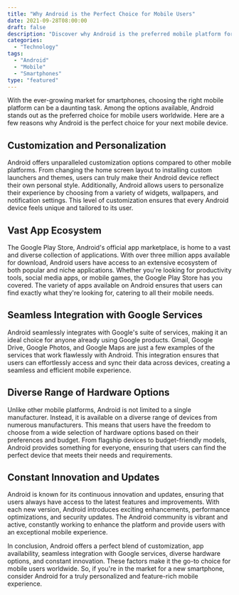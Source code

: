 ```yaml
--- 
title: "Why Android is the Perfect Choice for Mobile Users" 
date: 2021-09-28T08:00:00 
draft: false 
description: "Discover why Android is the preferred mobile platform for users worldwide." 
categories: 
  - "Technology" 
tags: 
  - "Android" 
  - "Mobile" 
  - "Smartphones" 
type: "featured" 
--- 
```


With the ever-growing market for smartphones, choosing the right mobile platform can be a daunting task. Among the options available, Android stands out as the preferred choice for mobile users worldwide. Here are a few reasons why Android is the perfect choice for your next mobile device.

## Customization and Personalization

Android offers unparalleled customization options compared to other mobile platforms. From changing the home screen layout to installing custom launchers and themes, users can truly make their Android device reflect their own personal style. Additionally, Android allows users to personalize their experience by choosing from a variety of widgets, wallpapers, and notification settings. This level of customization ensures that every Android device feels unique and tailored to its user.

## Vast App Ecosystem

The Google Play Store, Android's official app marketplace, is home to a vast and diverse collection of applications. With over three million apps available for download, Android users have access to an extensive ecosystem of both popular and niche applications. Whether you're looking for productivity tools, social media apps, or mobile games, the Google Play Store has you covered. The variety of apps available on Android ensures that users can find exactly what they're looking for, catering to all their mobile needs.

## Seamless Integration with Google Services

Android seamlessly integrates with Google's suite of services, making it an ideal choice for anyone already using Google products. Gmail, Google Drive, Google Photos, and Google Maps are just a few examples of the services that work flawlessly with Android. This integration ensures that users can effortlessly access and sync their data across devices, creating a seamless and efficient mobile experience.

## Diverse Range of Hardware Options

Unlike other mobile platforms, Android is not limited to a single manufacturer. Instead, it is available on a diverse range of devices from numerous manufacturers. This means that users have the freedom to choose from a wide selection of hardware options based on their preferences and budget. From flagship devices to budget-friendly models, Android provides something for everyone, ensuring that users can find the perfect device that meets their needs and requirements.

## Constant Innovation and Updates

Android is known for its continuous innovation and updates, ensuring that users always have access to the latest features and improvements. With each new version, Android introduces exciting enhancements, performance optimizations, and security updates. The Android community is vibrant and active, constantly working to enhance the platform and provide users with an exceptional mobile experience.

In conclusion, Android offers a perfect blend of customization, app availability, seamless integration with Google services, diverse hardware options, and constant innovation. These factors make it the go-to choice for mobile users worldwide. So, if you're in the market for a new smartphone, consider Android for a truly personalized and feature-rich mobile experience.
